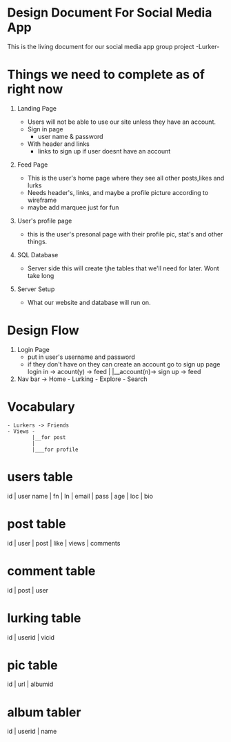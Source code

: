 # Design Document For Social Media App

This is the living document for our social media app group project
-Lurker-

# Things we need to complete as of right now

1. Landing Page
    - Users will not be able to use our site unless they have an account.
    - Sign in page
        - user name & password
    - With header and links
        - links to sign up if user doesnt have an account
    
2. Feed Page
    - This is the user's home page where they see all other posts,likes and lurks
    - Needs header's, links, and maybe a profile picture according to wireframe
    - maybe add marquee just for fun

3. User's profile page
    - this is the user's presonal page with their profile pic, stat's and other things.

4. SQL Database
    - Server side this will create tjhe tables that we'll need for later. Wont take long

5. Server Setup
    - What our website and database will run on.



# Design Flow
 1. Login Page 
    - put in user's username and password
    - if they don't have on they can create an account go to sign up page 
    login in -> acount(y) -> feed
                |
                |__account(n)-> sign up -> feed
2. Nav bar -> Home - Lurking - Explore - Search


# Vocabulary 
    - Lurkers -> Friends
    - Views -
            |__for post
            |
            |___for profile

# users table 
id | user name | fn | ln | email | pass | age | loc | bio

# post table
id | user | post | like | views | comments

# comment table
id | post | user 

# lurking table
id | userid | vicid

# pic table
id | url | albumid

# album tabler
id | userid | name
